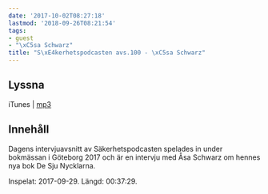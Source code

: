 ```yaml
---
date: '2017-10-02T08:27:18'
lastmod: '2018-09-26T08:21:54'
tags:
- guest
- "\xC5sa Schwarz"
title: "S\xE4kerhetspodcasten avs.100 - \xC5sa Schwarz"
---
```

## Lyssna

iTunes \| [mp3](http://traffic.libsyn.com/sakerhetspodcasten/asa_schwarz.mp3)

## Innehåll

Dagens intervjuavsnitt av Säkerhetspodcasten spelades in under bokmässan i Göteborg
2017 och är en intervju med Åsa Schwarz om hennes nya bok De Sju Nycklarna.

Inspelat: 2017-09-29. Längd: 00:37:29.
